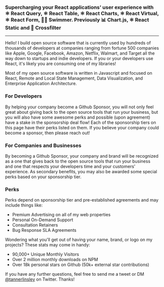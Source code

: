 ### Supercharging your React applications' user experience with ⚛️ React Query, ⚛️ React Table, ⚛️ React Charts, ⚛️ React Virtual, ⚛️ React Form, 🏊‍♂️ Swimmer. Previously 📊 Chart.js, ⚛️ React Static and 🔀 Crossfilter

---

Hello! I build open source software that is currently used by hundreds of thousands of developers at companies ranging from fortune 500 companies like Apple, Google, Facebook, Amazon, Netflix, Walmart, and Target all the way down to startups and indie developers. If you or your developers use React, it's likely you are consuming one of my libraries!

Most of my open source software is written in Javascript and focused on React, Remote and Local State Management, Data Visualization, and Enterprise Application Architecture. 

### For Developers

By helping your company become a Github Sponsor, you will not only feel great about giving back to the open source tools that run your business, but you will also have some awesome perks and possible (upon agreement) have a stake in the sponsorship deal flow! Each of the sponsorship tiers on this page have their perks listed on them. If you believe your company could become a sponsor, then please reach out!

### For Companies and Businesses

By becoming a Github Sponsor, your company and brand will be recognized as a one that gives back to the open source tools that run your business and one that respects your developers time and your customers' experience. As secondary benefits, you may also be awarded some special perks based on your sponsorship tier.

### Perks

Perks depend on sponsorship tier and pre-established agreements and may include things like:
- Premium Advertising on all of my web properties
- Personal On-Demand Support
- Consultation Retainers
- Bug Response SLA Agreements

Wondering what you'll get out of having your name, brand, or logo on my projects? These stats may come in handy:

- 90,000+ Unique Monthly Visitors
- Over 2 million monthly downloads on NPM
- Over 18k personal stars on Github (50k+ external star contributions)

If you have any further questions, feel free to send me a tweet or DM [@tannerlinsley](https://twitter.com/tannerlinsley) on Twitter. Thanks!
